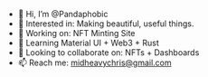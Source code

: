 - 👋 Hi, I’m @Pandaphobic
- 👀 Interested in: Making beautiful, useful things.
- 🔨 Working on: NFT Minting Site
- 🌱 Learning Material UI + Web3 + Rust
- 💞️ Looking to collaborate on: NFTs + Dashboards
- 📫 Reach me: midheavychris@gmail.com
